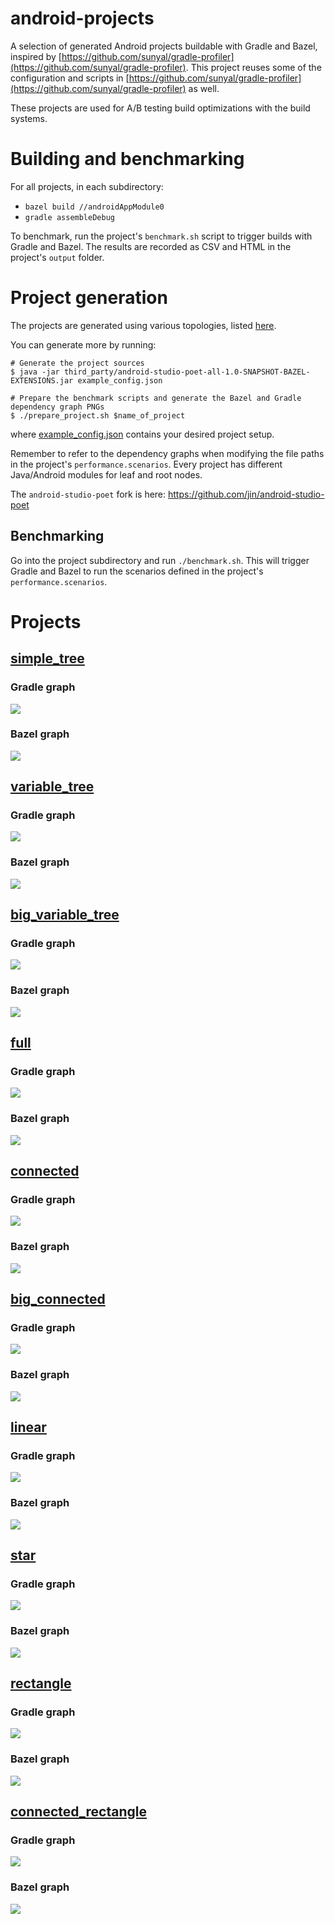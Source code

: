 # android-projects

A selection of generated Android projects buildable with Gradle and Bazel,
inspired by
[https://github.com/sunyal/gradle-profiler](https://github.com/sunyal/gradle-profiler).
This project reuses some of the configuration and scripts in
[https://github.com/sunyal/gradle-profiler](https://github.com/sunyal/gradle-profiler)
as well.

These projects are used for A/B testing build optimizations with the build systems.

# Building and benchmarking

For all projects, in each subdirectory:

- `bazel build //androidAppModule0`
- `gradle assembleDebug`

To benchmark, run the project's `benchmark.sh` script to trigger builds with
Gradle and Bazel. The results are recorded as CSV and HTML in the project's
`output` folder.

# Project generation

The projects are generated using various topologies, listed
[here](https://github.com/android/android-studio-poet/commit/d7a97aa679438aedac7229b50f72d9526552b8b7).

You can generate more by running:

```
# Generate the project sources
$ java -jar third_party/android-studio-poet-all-1.0-SNAPSHOT-BAZEL-EXTENSIONS.jar example_config.json

# Prepare the benchmark scripts and generate the Bazel and Gradle dependency graph PNGs
$ ./prepare_project.sh $name_of_project 
```

where [example_config.json](example_config.json) contains your desired project setup.

Remember to refer to the dependency graphs when modifying the file paths in the
project's `performance.scenarios`. Every project has different Java/Android
modules for leaf and root nodes.

The `android-studio-poet` fork is here: https://github.com/jin/android-studio-poet

## Benchmarking

Go into the project subdirectory and run `./benchmark.sh`. This will trigger
Gradle and Bazel to run the scenarios defined in the project's
`performance.scenarios`.

# Projects

## [simple_tree](/simple_tree)

### Gradle graph

![](simple_tree/gradle_graph.png)

### Bazel graph

![](simple_tree/bazel_graph.png)

## [variable_tree](/variable_tree)

### Gradle graph

![](variable_tree/gradle_graph.png)

### Bazel graph

![](variable_tree/bazel_graph.png)

## [big_variable_tree](/big_variable_tree)

### Gradle graph

![](big_variable_tree/gradle_graph.png)

### Bazel graph

![](big_variable_tree/bazel_graph.png)

## [full](/full)

### Gradle graph

![](full/gradle_graph.png)

### Bazel graph

![](full/bazel_graph.png)

## [connected](/connected)

### Gradle graph

![](connected/gradle_graph.png)

### Bazel graph

![](connected/bazel_graph.png)

## [big_connected](/big_connected)

### Gradle graph

![](big_connected/gradle_graph.png)

### Bazel graph

![](big_connected/bazel_graph.png)

## [linear](/linear)

### Gradle graph

![](linear/gradle_graph.png)

### Bazel graph

![](linear/bazel_graph.png)

## [star](/star)

### Gradle graph

![](star/gradle_graph.png)

### Bazel graph

![](star/bazel_graph.png)

## [rectangle](/rectangle)

### Gradle graph

![](rectangle/gradle_graph.png)

### Bazel graph

![](rectangle/bazel_graph.png)

## [connected_rectangle](/connected_rectangle)

### Gradle graph

![](connected_rectangle/gradle_graph.png)

### Bazel graph

![](connected_rectangle/bazel_graph.png)
